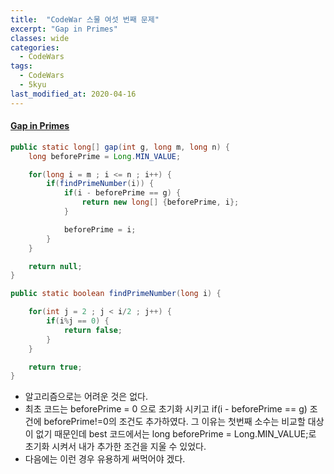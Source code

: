 ```yaml
---
title:  "CodeWar 스물 여섯 번째 문제"
excerpt: "Gap in Primes"
classes: wide
categories:
  - CodeWars
tags:
  - CodeWars
  - 5kyu
last_modified_at: 2020-04-16
---
```


#### [Gap in Primes](https://www.codewars.com/kata/561e9c843a2ef5a40c0000a4)

```java
public static long[] gap(int g, long m, long n) {
    long beforePrime = Long.MIN_VALUE;

    for(long i = m ; i <= n ; i++) {        	
        if(findPrimeNumber(i)) {
            if(i - beforePrime == g) {
                return new long[] {beforePrime, i};
            }

            beforePrime = i;
        }
    }

    return null;
}

public static boolean findPrimeNumber(long i) {

    for(int j = 2 ; j < i/2 ; j++) {
        if(i%j == 0) {
            return false;
        }
    }

    return true;
}
```

* 알고리즘으로는 어려운 것은 없다.
* 최초 코드는 beforePrime = 0 으로 초기화 시키고 if(i - beforePrime == g) 조건에 beforePrime!=0의 조건도 추가하였다. 그 이유는 첫번째 소수는 비교할 대상이 없기 때문인데 best 코드에서는 long beforePrime = Long.MIN_VALUE;로 초기화 시켜서 내가 추가한 조건을 지울 수 있었다.
* 다음에는 이런 경우 유용하게 써먹어야 겠다.